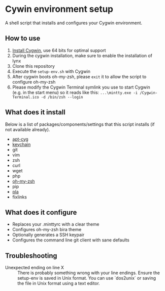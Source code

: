 # Cywin environment setup
A shell script that installs and configures your Cygwin environment.

## How to use
1. [Install Cygwin](https://cygwin.com/install.html), use 64 bits for optimal support
1. During the cygwin installation, make sure to enable the installation of lynx
1. Clone this repository
1. Execute the `setup-env.sh` with Cygwin
1. After cygwin boots oh-my-zsh, please `exit` it to allow the script to configure oh-my-zsh
1. Please modify the Cygwin Terminal symlink you use to start Cygwin (e.g. in the start menu) so it reads like this: `...\mintty.exe -i /Cygwin-Terminal.ico -d /bin/zsh --login`

## What does it install
Below is a list of packages/components/settings that this script installs (if not available already).

- [apt-cyg](https://github.com/transcode-open/apt-cyg)
- [keychain](http://www.funtoo.org/Keychain)
- git
- vim
- zsh
- curl
- wget
- php
- [oh-my-zsh](https://github.com/robbyrussell/oh-my-zsh)
- pip
- [pla](https://github.com/rtuin/pla)
- fixlinks

## What does it configure
- Replaces your .minttyrc with a clear theme
- Configures oh-my-zsh bira theme
- Optionally generates a SSH keypair
- Configures the command line git client with sane defaults

## Troubleshooting

<dl>
  <dt>Unexpected ending on line X</dt>
  <dd>
  There is probably something wrong with your line endings. Ensure the setup-env is saved in Unix format. You can use `dos2unix` or saving the file in Unix format using a text editor.
  </dd>
</dl>
